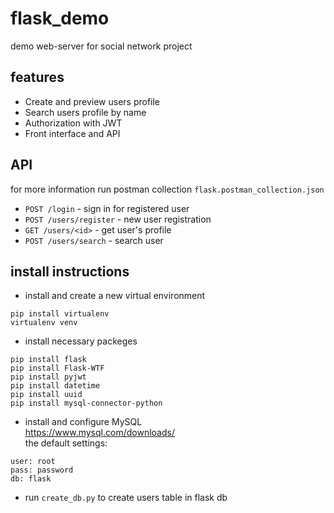 # flask_demo
demo web-server for social network project
## features
- Create and preview users profile
- Search users profile by name
- Authorization with JWT
- Front interface and API 
## API
for more information run postman collection `flask.postman_collection.json`
- `POST /login` - sign in for registered user
- `POST /users/register` - new user registration
- `GET /users/<id>` - get user's profile
- `POST /users/search` - search user

## install instructions 
- install and create a new virtual environment
``` shell
pip install virtualenv
virtualenv venv
```
- install necessary packeges
``` shell
pip install flask
pip install Flask-WTF
pip install pyjwt
pip install datetime
pip install uuid
pip install mysql-connector-python
```
- install and configure MySQL
<br/> https://www.mysql.com/downloads/
<br/> the default settings:
```
user: root
pass: password
db: flask
```
- run `create_db.py` to create users table in flask db
